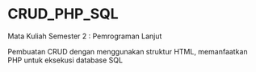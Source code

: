 # CRUD_PHP_SQL
Mata Kuliah Semester 2 : Pemrograman Lanjut

Pembuatan CRUD dengan menggunakan struktur HTML, memanfaatkan PHP untuk eksekusi database SQL